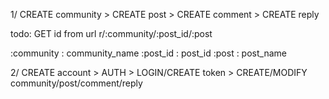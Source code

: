 1/ CREATE community > CREATE post > CREATE comment > CREATE reply

todo: GET id from url
r/:community/:post_id/:post

:community  : community_name
:post_id    : post_id
:post       : post_name

2/ CREATE account > AUTH > LOGIN/CREATE token > CREATE/MODIFY community/post/comment/reply

